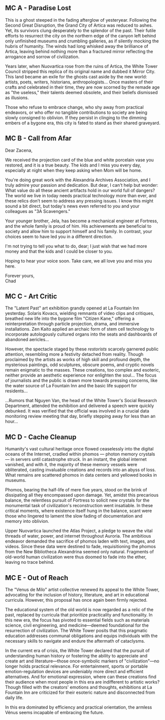 ## MC A - Paradise Lost

This is a ghost steeped in the fading afterglow of yesteryear. Following the Second Great Disruption, the Grand City of Artica was reduced to ashes. Yet, its survivors clung desperately to the splendor of the past. Their futile efforts to resurrect the city on the northern edge of the canyon left behind only unfinished museums and crumbling galleries, as if silently mocking the hubris of humanity. The winds had long whisked away the brilliance of Artica, leaving behind nothing more than a fractured mirror reflecting the arrogance and sorrow of civilization.

Years later, when Nuovartica rose from the ruins of Artica, the White Tower Council stripped this replica of its original name and dubbed it Mirror City. This land became an exile for the ghosts cast aside by the new world: artists, poets, writers, historians, anthropologists... Once masters of their crafts and celebrated in their time, they are now scorned by the remade age as "the useless," their talents deemed obsolete, and their beliefs dismissed as illusions.

Those who refuse to embrace change, who shy away from practical endeavors, or who offer no tangible contributions to society are being slowly consigned to oblivion. If they persist in clinging to the dimming embers of a bygone era, this city is fated to stand as their shared graveyard.


## MC B - Call from Afar

Dear Zacena,

We received the projection card of the blue and white porcelain vase you restored, and it is a true beauty. The kids and I miss you every day, especially at night when they keep asking when Mom will be home.

You're doing great work with the Alexandria Archives Association, and I truly admire your passion and dedication. But dear, I can't help but wonder: What value do all these ancient artifacts hold in our world full of dangers? The world we live in today needs practical technology more than ever, and these relics don’t seem to address any pressing issues. I know this might sound a bit direct, but today's news even referred to you and your colleagues as "3A Scavengers."

Your younger brother, Jela, has become a mechanical engineer at Fortress, and the whole family is proud of him. His achievements are beneficial to society and allow him to support himself and his family. In contrast, your choices seem to have led you in a different direction.

I'm not trying to tell you what to do, dear; I just wish that we had more money and that the kids and I could be closer to you.

Hoping to hear your voice soon. Take care, we all love you and miss you here.

Forever yours, <br>
Chad


## MC C - Art Critic

The "Latent Past" art exhibition grandly opened at La Fountain Inn yesterday. Solaris Kovacs, wielding remnants of video clips and critiques, breathed new life into the bygone film "Citizen Kane," offering a reinterpretation through particle projection, drama, and immersive installations. Zen Kaito applied an archaic form of stem cell technology to incorporate autologously cultured organs into the seats and dashboards of abandoned aericles...

However, the spectacle staged by these *restorists* scarcely garnered public attention, resembling more a festivity detached from reality. Though proclaimed by the artists as works of high skill and profound depth, the mysterious paintings, odd sculptures, obscure poems, and cryptic novels remain enigmatic to the masses. These creations, too complex and esoteric, neither provide an aesthetic experience nor enlighten the soul... The focus of journalists and the public is drawn more towards pressing concerns, like the water source of La Fountain Inn and the basic life support for residents...

...Rumors that Nguyen Van, the head of the White Tower's Social Research Department, attended the exhibition and delivered a speech were quickly debunked. It was verified that the official was involved in a crucial data monitoring review meeting that day, briefly stepping away for less than an hour...


## MC D - Cache Cleanup

Humanity's vast cultural heritage once flowed ceaselessly into the digital oceans of the Internet, cradled within phomos — photon memory crystals — in servers until catastrophe struck. In an instant, the global internet vanished, and with it, the majority of these memory vessels were obliterated, casting invaluable creations and records into an abyss of loss. What remains are scattered phomos in data centers and yellowed books in museums.

Phomos, bearing the half-life of mere five years, stood on the brink of dissipating all they encompassed upon damage. Yet, amidst this precarious balance, the relentless pursuit of Fortress to solicit new crystals for the monumental task of civilization's reconstruction went insatiable. In these critical moments, where existence itself hung in the balance, scant were those who lingered to lament the slow fading of documentation and memory into oblivion.

Upper Nuovartica launched the Atlas Project, a pledge to weave the vital threads of water, power, and internet throughout Auroria. The ambitious endeavor demanded the sacrifice of phomos laden with text, images, and videos. Since these data were destined to fade, requisitioning the phomos from the New Bibliotheca Alexandrina seemed only natural. Fragments of old-world human civilization were thus doomed to fade into the ether, leaving no trace behind.


## MC E - Out of Reach

The "Venus de Milo" artist collective renewed its appeal to the White Tower, advocating for the inclusion of history, literature, and art in educational curricula. However, this proposal has once again been firmly rejected.

The educational system of the old world is now regarded as a relic of the past, replaced by curricula that prioritize practicality and functionality. In this new era, the focus has pivoted to essential fields such as materials science, civil engineering, and medicine—deemed foundational for the resurrection of civilization. The White Tower posits that this pragmatic education addresses communal obligations and equips individuals with the necessary skills to navigate and endure the aftermath of cataclysms.

In the current era of crisis, the White Tower declared that the pursuit of understanding human history or fostering the ability to appreciate and create art and literature—those once-symbolic markers of "civilization"—no longer holds practical relevance. For entertainment, sports or portable emotion-regulation devices are undeniably more direct and efficient alternatives. And for emotional expression, where can these creations find their audience when most people in this era are indifferent to artistic works? Though filled with the creators' emotions and thoughts, exhibitions at La Fountain Inn are criticized for their esoteric nature and disconnected from daily life.

In this era dominated by efficiency and practical orientation, the armless Vénus seems incapable of embracing the future.
